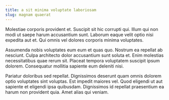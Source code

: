 ```yaml
---
title: a sit minima voluptate laboriosam
slug: magnam quaerat
---
```


Molestiae corporis provident et. Suscipit sit hic corrupti qui. Illum qui non modi ut saepe harum accusantium sunt. Laborum eaque velit optio nisi expedita aut et. Qui omnis vel dolores corporis minima voluptates.

Assumenda nobis voluptates eum eum et quas quo. Nostrum ea repellat ab nesciunt. Culpa architecto dolor accusantium sunt soluta et. Enim molestias necessitatibus quae rerum sit. Placeat tempora voluptatem suscipit ipsum dolorem. Consequatur mollitia sapiente eum deleniti nisi.

Pariatur doloribus sed repellat. Dignissimos deserunt quam omnis dolorem optio voluptates sint voluptas. Est impedit maiores vel. Quod eligendi ut aut sapiente et eligendi ipsa quibusdam. Dignissimos id repellat praesentium ea harum non provident quia. Amet alias qui veniam.
